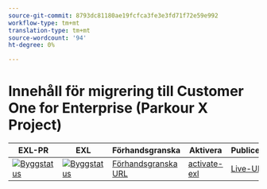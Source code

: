 ```yaml
---
source-git-commit: 8793dc81180ae19fcfca3fe3e3fd71f72e59e992
workflow-type: tm+mt
translation-type: tm+mt
source-wordcount: '94'
ht-degree: 0%

---
```

# Innehåll för migrering till Customer One for Enterprise (Parkour X Project)

| EXL-PR | EXL | Förhandsgranska | Aktivera | Publicerad | Hjälp |
|--- |--- |--- |--- |--- |--- |
| [![Byggstatus](https://docs.ci.corp.adobe.com/view/exl-pr/job/customer-one.en_pr-exl/badge/icon)](https://docs.ci.corp.adobe.com/view/exl-pr/job/customer-one.en_pr-exl/lastBuild/) | [![Byggstatus](https://docs.ci.corp.adobe.com/view/exl-pr/job/customer-one.en_exl/lastBuild/badge/icon)](https://docs.ci.corp.adobe.com/view/exl-pr/job/customer-one.en_exl/lastBuild/lastBuild) | [Förhandsgranska URL](https://experienceleague.corp.adobe.com/docs/customer-one/using/home.html?lang=en) | [activate-exl](https://docs.ci.corp.adobe.com/job/activate-exl/build/) | [Live-URL](https://experienceleague.adobe.com/docs/customer-one/using/home.html?lang=en) | [Redigeringshandbok](https://experienceleague.adobe.com/docs/authoring-guide-exl/using/home.html?lang=en) |

